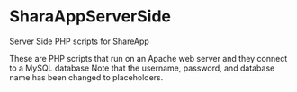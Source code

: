 # SharaAppServerSide
Server Side PHP scripts for ShareApp

These are PHP scripts that run on an Apache web server and they connect to a MySQL database
Note that the username, password, and database name has been changed to placeholders.

